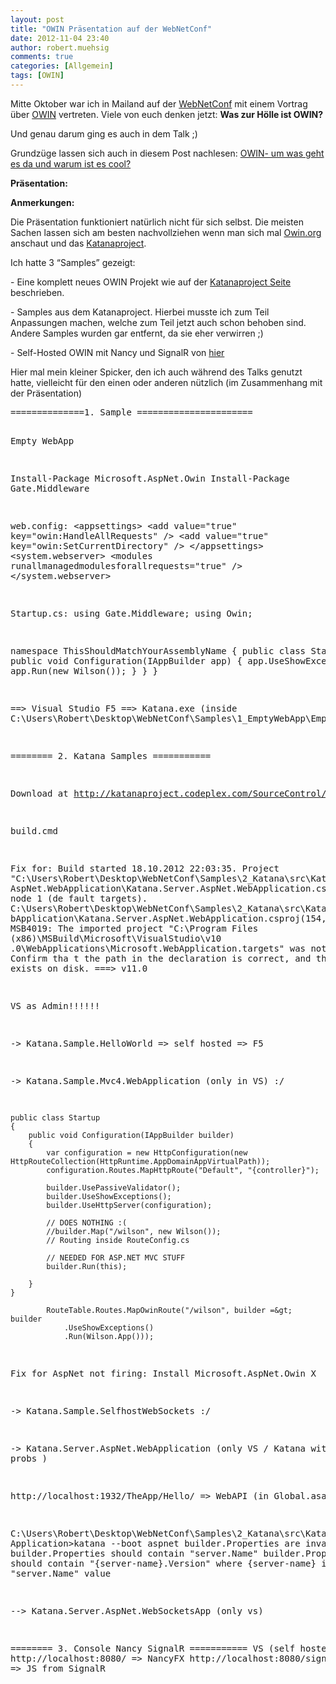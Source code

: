 ```yaml
---
layout: post
title: "OWIN Präsentation auf der WebNetConf"
date: 2012-11-04 23:40
author: robert.muehsig
comments: true
categories: [Allgemein]
tags: [OWIN]
---
```

<p>Mitte Oktober war ich in Mailand auf der <a href="http://webnetconf.eu/">WebNetConf</a> mit einem Vortrag über <a href="http://owin.org">OWIN</a> vertreten. Viele von euch denken jetzt: <strong>Was zur Hölle ist OWIN? </strong></p> <p>Und genau darum ging es auch in dem Talk ;)</p> <p>Grundzüge lassen sich auch in diesem Post nachlesen: <a href="http://code-inside.de/blog/2012/06/06/owin-um-was-geht-es-da-und-warum-ist-es-cool/">OWIN- um was geht es da und warum ist es cool?</a></p> <p><strong>Präsentation:</strong></p><script async class="speakerdeck-embed" data-id="5096e6a02fd11800020499f6" data-ratio="1.3333333333333333" src="//speakerdeck.com/assets/embed.js"></script> <p><strong>Anmerkungen:</strong></p> <p>Die Präsentation funktioniert natürlich nicht für sich selbst. Die meisten Sachen lassen sich am besten nachvollziehen wenn man sich mal <a href="http://owin.org/">Owin.org</a> anschaut und das <a href="http://katanaproject.codeplex.com/">Katanaproject</a>.</p> <p>Ich hatte 3 “Samples” gezeigt:</p> <p>- Eine komplett neues OWIN Projekt wie auf der <a href="http://katanaproject.codeplex.com/documentation">Katanaproject Seite</a> beschrieben.</p> <p>- Samples aus dem Katanaproject. Hierbei musste ich zum Teil Anpassungen machen, welche zum Teil jetzt auch schon behoben sind. Andere Samples wurden gar entfernt, da sie eher verwirren ;)</p> <p>- Self-Hosted OWIN mit Nancy und SignalR von <a href="https://github.com/loudej/owin-samples/tree/master/src/ConsoleNancySignalR">hier</a></p> <p>Hier mal mein kleiner Spicker, den ich auch während des Talks genutzt hatte, vielleicht für den einen oder anderen nützlich (im Zusammenhang mit der Präsentation)</p><pre>==============1. Sample ======================

Empty WebApp

Install-Package Microsoft.AspNet.Owin 
Install-Package Gate.Middleware 

web.config:
&lt;appsettings&gt;
  &lt;add value="true" key="owin:HandleAllRequests" /&gt;
  &lt;add value="true" key="owin:SetCurrentDirectory" /&gt;
&lt;/appsettings&gt;
&lt;system.webserver&gt;
  &lt;modules runallmanagedmodulesforallrequests="true" /&gt;
&lt;/system.webserver&gt;

Startup.cs:
using Gate.Middleware;
using Owin;

namespace ThisShouldMatchYourAssemblyName
{
    public class Startup
    {
        public void Configuration(IAppBuilder app)
        {
            app.UseShowExceptions();
            app.Run(new Wilson());
        }
    }
}


==&gt; Visual Studio F5
==&gt; Katana.exe (inside C:\Users\Robert\Desktop\WebNetConf\Samples\1_EmptyWebApp\EmptyWebApp\EmptyWebApp)


======== 2. Katana Samples ===========

Download at http://katanaproject.codeplex.com/SourceControl/changeset/view/486788fd7c3b

build.cmd

Fix for:
Build started 18.10.2012 22:03:35.
Project "C:\Users\Robert\Desktop\WebNetConf\Samples\2_Katana\src\Katana.Server.
AspNet.WebApplication\Katana.Server.AspNet.WebApplication.csproj" on node 1 (de
fault targets).
C:\Users\Robert\Desktop\WebNetConf\Samples\2_Katana\src\Katana.Server.AspNet.We
bApplication\Katana.Server.AspNet.WebApplication.csproj(154,3): error MSB4019:
The imported project "C:\Program Files (x86)\MSBuild\Microsoft\VisualStudio\v10
.0\WebApplications\Microsoft.WebApplication.targets" was not found. Confirm tha
t the path in the  declaration is correct, and that the file exists on
disk.
===&gt; v11.0 

VS as Admin!!!!!!

-&gt; Katana.Sample.HelloWorld =&gt; self hosted =&gt; F5

-&gt; Katana.Sample.Mvc4.WebApplication (only in VS) :/

    public class Startup
    {
        public void Configuration(IAppBuilder builder)
        {
            var configuration = new HttpConfiguration(new HttpRouteCollection(HttpRuntime.AppDomainAppVirtualPath));
            configuration.Routes.MapHttpRoute("Default", "{controller}");

            builder.UsePassiveValidator();
            builder.UseShowExceptions();
            builder.UseHttpServer(configuration);

            // DOES NOTHING :(
            //builder.Map("/wilson", new Wilson());
            // Routing inside RouteConfig.cs

            // NEEDED FOR ASP.NET MVC STUFF
            builder.Run(this);

        }
    }

            RouteTable.Routes.MapOwinRoute("/wilson", builder =&gt; builder
                .UseShowExceptions()
                .Run(Wilson.App()));


Fix for AspNet not firing:
Install Microsoft.AspNet.Owin X

-&gt; Katana.Sample.SelfhostWebSockets :/

-&gt; Katana.Server.AspNet.WebApplication (only VS / Katana with probs )

http://localhost:1932/TheApp/Hello/ =&gt; WebAPI (in Global.asax)

C:\Users\Robert\Desktop\WebNetConf\Samples\2_Katana\src\Katana.Server.AspNet.Web
Application&gt;katana --boot aspnet
builder.Properties are invalid
builder.Properties should contain "server.Name"
builder.Properties should contain "{server-name}.Version" where {server-name} is
 "server.Name" value

--&gt; Katana.Server.AspNet.WebSocketsApp (only vs)

======== 3. Console Nancy SignalR ===========
VS (self hosted katana)
http://localhost:8080/ =&gt; NancyFX
http://localhost:8080/signalr/hubs =&gt; JS from SignalR

</pre>
